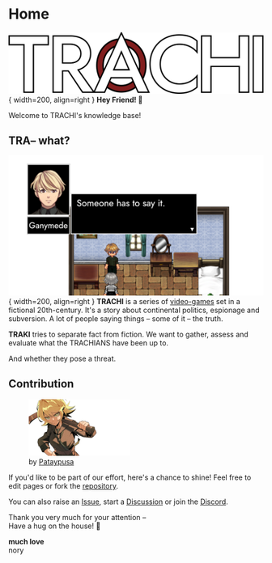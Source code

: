 # Home
![TRACHI](assets/general/TRACHI_t.png){ width=200, align=right }
**Hey Friend! 👋**

Welcome to TRACHI's knowledge base! 

## TRA– what?
![SHTSI](assets/general/SHTSI_C_P_T.png){ width=200, align=right }
<span title="tra.:kʰi.">**TRACHI**</span> is a series of [video-games](https://store.steampowered.com/franchise/TRACHI) set in a fictional 20th-century. It's a story about continental politics, espionage and subversion. A lot of people saying things – <span title="more or less">some of it</span> – the <span title="Whatever that means nowadays.">truth</span>.

<span title="tra.:kʰi.">**TRAKI**</span> tries to separate <span title="fictional">fact</span> from <span title="fictional">fiction</span>. We want to gather, assess and evaluate what the TRACHIANS have been up to.

And whether they pose a threat.

## Contribution
<figure class="float-right">
  <img src="assets/general/Lorna_transparent.png" alt="Pandora" width="200">
  <figcaption>by <a href="https://vgen.co/pataypusa">Pataypusa</a></figcaption>
</figure>

If you'd like to be part of our effort, here's a chance to shine! Feel free to edit pages or fork the [repository](https://github.com/norygami/traki/).   

You can also raise an [Issue](https://github.com/norygami/traki/issues), start a [Discussion](https://github.com/norygami/traki/discussions) or join the [Discord](https://discord.gg/SvaYDEUasg).

Thank you very much for your attention –  
Have a hug on the house! 🤗  

**much love**  
nory